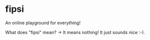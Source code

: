 # fipsi
An online playground for everything!

What does "fipsi" mean?
-> It means nothing! It just sounds nice :-).